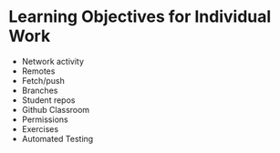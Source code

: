 # Learning Objectives for Individual Work

* Network activity
* Remotes
* Fetch/push
* Branches
* Student repos
* Github Classroom
* Permissions
* Exercises
* Automated Testing
